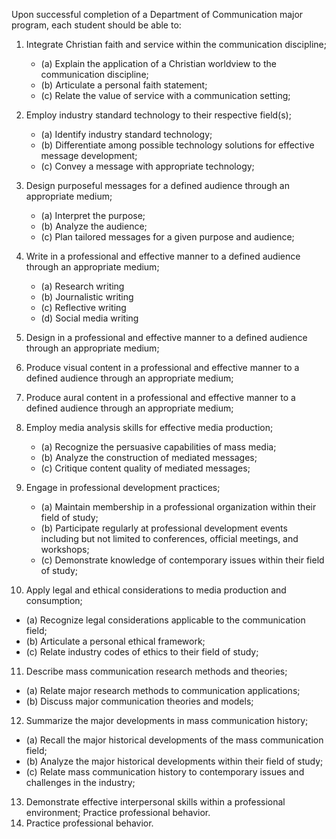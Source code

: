 Upon successful completion of a Department of Communication major program, each student should be able to:

1. Integrate Christian faith and service within the communication discipline;
   * (a) Explain the application of a Christian worldview to the communication discipline;
   * (b) Articulate a personal faith statement;
   * (c) Relate the value of service with a communication setting;
   
2. Employ industry standard technology to their respective field(s);
   * (a) Identify industry standard technology;
   * (b) Differentiate among possible technology solutions for effective message development;
   * (c) Convey a message with appropriate technology;

3. Design purposeful messages for a defined audience through an appropriate medium;
   * (a) Interpret the purpose;
   * (b) Analyze the audience;
   * (c) Plan tailored messages for a given purpose and audience;

4. Write in a professional and effective manner to a defined audience through an appropriate medium;
   * (a) Research writing
   * (b) Journalistic writing
   * (c) Reflective writing
   * (d) Social media writing

5. Design in a professional and effective manner to a defined audience through an appropriate medium;

6. Produce visual content in a professional and effective manner to a defined audience through an appropriate medium;

7. Produce aural content in a professional and effective manner to a defined audience through an appropriate medium;

8. Employ media analysis skills for effective media production;
   * (a) Recognize the persuasive capabilities of mass media;
   * (b) Analyze the construction of mediated messages;
   * (c) Critique content quality of mediated messages;

9. Engage in professional development practices;
   * (a) Maintain membership in a professional organization within their field of study;
   * (b) Participate regularly at professional development events including but not limited to conferences, official meetings, and workshops;
   * (c) Demonstrate knowledge of contemporary issues within their field of study;

10. Apply legal and ethical considerations to media production and consumption;
   * (a) Recognize legal considerations applicable to the communication field;
   * (b) Articulate a personal ethical framework;
   * (c) Relate industry codes of ethics to their field of study;

11. Describe mass communication research methods and theories;
   * (a) Relate major research methods to communication applications;
   * (b) Discuss major communication theories and models;

12. Summarize the major developments in mass communication history;
   * (a) Recall the major historical developments of the mass communication field;
   * (b) Analyze the major historical developments within their field of study;
   * (c) Relate mass communication history to contemporary issues and challenges in the industry;

13. Demonstrate effective interpersonal skills within a professional environment; Practice professional behavior.
14. Practice professional behavior.
